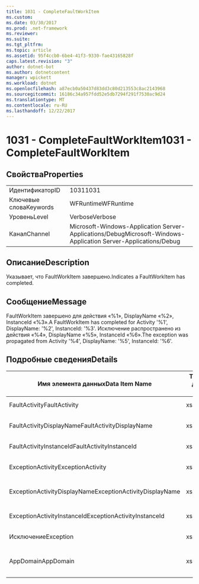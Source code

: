 ```yaml
---
title: 1031 - CompleteFaultWorkItem
ms.custom: 
ms.date: 03/30/2017
ms.prod: .net-framework
ms.reviewer: 
ms.suite: 
ms.tgt_pltfrm: 
ms.topic: article
ms.assetid: 95f4ccb0-6be4-41f3-9330-fae43165828f
caps.latest.revision: "3"
author: dotnet-bot
ms.author: dotnetcontent
manager: wpickett
ms.workload: dotnet
ms.openlocfilehash: a87ecb0a50437d83dd3c80d213553c8ac2143968
ms.sourcegitcommit: 16186c34a957fdd52e5db7294f291f7530ac9d24
ms.translationtype: MT
ms.contentlocale: ru-RU
ms.lasthandoff: 12/22/2017
---
```

# <a name="1031---completefaultworkitem"></a><span data-ttu-id="497cd-102">1031 - CompleteFaultWorkItem</span><span class="sxs-lookup"><span data-stu-id="497cd-102">1031 - CompleteFaultWorkItem</span></span>
## <a name="properties"></a><span data-ttu-id="497cd-103">Свойства</span><span class="sxs-lookup"><span data-stu-id="497cd-103">Properties</span></span>  
  
|||  
|-|-|  
|<span data-ttu-id="497cd-104">Идентификатор</span><span class="sxs-lookup"><span data-stu-id="497cd-104">ID</span></span>|<span data-ttu-id="497cd-105">1031</span><span class="sxs-lookup"><span data-stu-id="497cd-105">1031</span></span>|  
|<span data-ttu-id="497cd-106">Ключевые слова</span><span class="sxs-lookup"><span data-stu-id="497cd-106">Keywords</span></span>|<span data-ttu-id="497cd-107">WFRuntime</span><span class="sxs-lookup"><span data-stu-id="497cd-107">WFRuntime</span></span>|  
|<span data-ttu-id="497cd-108">Уровень</span><span class="sxs-lookup"><span data-stu-id="497cd-108">Level</span></span>|<span data-ttu-id="497cd-109">Verbose</span><span class="sxs-lookup"><span data-stu-id="497cd-109">Verbose</span></span>|  
|<span data-ttu-id="497cd-110">Канал</span><span class="sxs-lookup"><span data-stu-id="497cd-110">Channel</span></span>|<span data-ttu-id="497cd-111">Microsoft-Windows-Application Server-Applications/Debug</span><span class="sxs-lookup"><span data-stu-id="497cd-111">Microsoft-Windows-Application Server-Applications/Debug</span></span>|  
  
## <a name="description"></a><span data-ttu-id="497cd-112">Описание</span><span class="sxs-lookup"><span data-stu-id="497cd-112">Description</span></span>  
 <span data-ttu-id="497cd-113">Указывает, что FaultWorkItem завершено.</span><span class="sxs-lookup"><span data-stu-id="497cd-113">Indicates a FaultWorkItem has completed.</span></span>  
  
## <a name="message"></a><span data-ttu-id="497cd-114">Сообщение</span><span class="sxs-lookup"><span data-stu-id="497cd-114">Message</span></span>  
 <span data-ttu-id="497cd-115">FaultWorkItem завершено для действия «%1», DisplayName «%2», InstanceId «%3».</span><span class="sxs-lookup"><span data-stu-id="497cd-115">A FaultWorkItem has completed for Activity '%1', DisplayName: '%2', InstanceId: '%3'.</span></span> <span data-ttu-id="497cd-116">Исключение распространено из действия «%4», DisplayName «%5», InstanceId «%6».</span><span class="sxs-lookup"><span data-stu-id="497cd-116">The exception was propagated from Activity '%4', DisplayName: '%5', InstanceId: '%6'.</span></span>  
  
## <a name="details"></a><span data-ttu-id="497cd-117">Подробные сведения</span><span class="sxs-lookup"><span data-stu-id="497cd-117">Details</span></span>  
  
|<span data-ttu-id="497cd-118">Имя элемента данных</span><span class="sxs-lookup"><span data-stu-id="497cd-118">Data Item Name</span></span>|<span data-ttu-id="497cd-119">Тип элемента данных</span><span class="sxs-lookup"><span data-stu-id="497cd-119">Data Item Type</span></span>|<span data-ttu-id="497cd-120">Описание</span><span class="sxs-lookup"><span data-stu-id="497cd-120">Description</span></span>|  
|--------------------|--------------------|-----------------|  
|<span data-ttu-id="497cd-121">FaultActivity</span><span class="sxs-lookup"><span data-stu-id="497cd-121">FaultActivity</span></span>|<span data-ttu-id="497cd-122">xs:string</span><span class="sxs-lookup"><span data-stu-id="497cd-122">xs:string</span></span>|<span data-ttu-id="497cd-123">Имя типа действия с ошибкой.</span><span class="sxs-lookup"><span data-stu-id="497cd-123">The type name of the fault activity.</span></span>|  
|<span data-ttu-id="497cd-124">FaultActivityDisplayName</span><span class="sxs-lookup"><span data-stu-id="497cd-124">FaultActivityDisplayName</span></span>|<span data-ttu-id="497cd-125">xs:string</span><span class="sxs-lookup"><span data-stu-id="497cd-125">xs:string</span></span>|<span data-ttu-id="497cd-126">Отображаемое имя действия с ошибкой.</span><span class="sxs-lookup"><span data-stu-id="497cd-126">The display name of the fault activity.</span></span>|  
|<span data-ttu-id="497cd-127">FaultActivityInstanceId</span><span class="sxs-lookup"><span data-stu-id="497cd-127">FaultActivityInstanceId</span></span>|<span data-ttu-id="497cd-128">xs:string</span><span class="sxs-lookup"><span data-stu-id="497cd-128">xs:string</span></span>|<span data-ttu-id="497cd-129">Идентификатор экземпляра действия с ошибкой.</span><span class="sxs-lookup"><span data-stu-id="497cd-129">The instance id of the fault activity.</span></span>|  
|<span data-ttu-id="497cd-130">ExceptionActivity</span><span class="sxs-lookup"><span data-stu-id="497cd-130">ExceptionActivity</span></span>|<span data-ttu-id="497cd-131">xs:string</span><span class="sxs-lookup"><span data-stu-id="497cd-131">xs:string</span></span>|<span data-ttu-id="497cd-132">Имя типа действия, вызвавшего исключение.</span><span class="sxs-lookup"><span data-stu-id="497cd-132">The type name of the activity that threw the exception.</span></span>|  
|<span data-ttu-id="497cd-133">ExceptionActivityDisplayName</span><span class="sxs-lookup"><span data-stu-id="497cd-133">ExceptionActivityDisplayName</span></span>|<span data-ttu-id="497cd-134">xs:string</span><span class="sxs-lookup"><span data-stu-id="497cd-134">xs:string</span></span>|<span data-ttu-id="497cd-135">Отображаемое имя действия, вызвавшего исключение.</span><span class="sxs-lookup"><span data-stu-id="497cd-135">The display name of the activity that threw the exception.</span></span>|  
|<span data-ttu-id="497cd-136">ExceptionActivityInstanceId</span><span class="sxs-lookup"><span data-stu-id="497cd-136">ExceptionActivityInstanceId</span></span>|<span data-ttu-id="497cd-137">xs:string</span><span class="sxs-lookup"><span data-stu-id="497cd-137">xs:string</span></span>|<span data-ttu-id="497cd-138">Идентификатор экземпляра действия, вызвавшего исключение.</span><span class="sxs-lookup"><span data-stu-id="497cd-138">The instance id of the activity that threw the exception.</span></span>|  
|<span data-ttu-id="497cd-139">Исключение</span><span class="sxs-lookup"><span data-stu-id="497cd-139">Exception</span></span>|<span data-ttu-id="497cd-140">xs:string</span><span class="sxs-lookup"><span data-stu-id="497cd-140">xs:string</span></span>|<span data-ttu-id="497cd-141">Сведения об исключении</span><span class="sxs-lookup"><span data-stu-id="497cd-141">The exception details for the exception</span></span>|  
|<span data-ttu-id="497cd-142">AppDomain</span><span class="sxs-lookup"><span data-stu-id="497cd-142">AppDomain</span></span>|<span data-ttu-id="497cd-143">xs:string</span><span class="sxs-lookup"><span data-stu-id="497cd-143">xs:string</span></span>|<span data-ttu-id="497cd-144">Строка, возвращаемая AppDomain.CurrentDomain.FriendlyName.</span><span class="sxs-lookup"><span data-stu-id="497cd-144">The string returned by AppDomain.CurrentDomain.FriendlyName.</span></span>|
